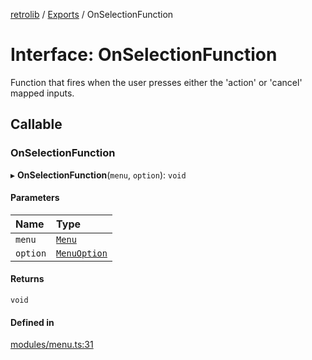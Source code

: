 [retrolib](../README.md) / [Exports](../modules.md) / OnSelectionFunction

# Interface: OnSelectionFunction

Function that fires when the user presses either the 'action' or 'cancel' mapped inputs.

## Callable

### OnSelectionFunction

▸ **OnSelectionFunction**(`menu`, `option`): `void`

#### Parameters

| Name | Type |
| :------ | :------ |
| `menu` | [`Menu`](../classes/Menu.md) |
| `option` | [`MenuOption`](../modules.md#menuoption) |

#### Returns

`void`

#### Defined in

[modules/menu.ts:31](https://github.com/philbgarner/retrolib/blob/567c4cd/src/modules/menu.ts#L31)

